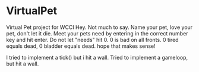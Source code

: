 # VirtualPet
Virtual Pet project for WCCI
Hey. Not much to say. Name your pet, love your pet, don't let it die.
Meet your pets need by entering in the correct number key and hit enter.
Do not let "needs" hit 0.
0 is bad on all fronts. 0 tired equals dead, 0 bladder equals dead. hope that makes sense!

I tried to implement a tick() but i hit a wall. Tried to implement a gameloop, but hit a wall. 
